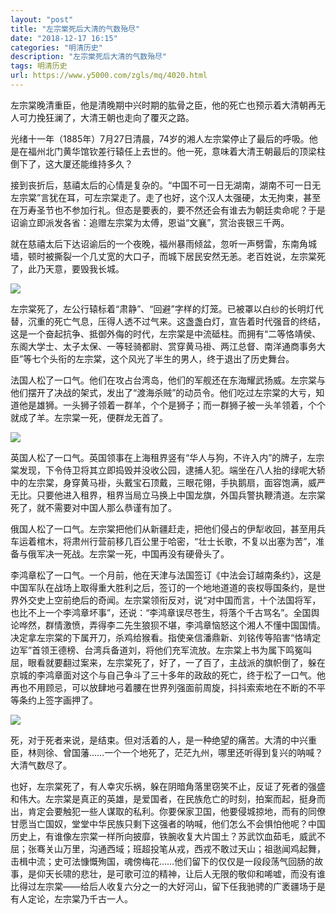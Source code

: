 ```yaml
---
layout: "post"
title: "左宗棠死后大清的气数殆尽"
date: "2018-12-17 16:15"
categories: "明清历史"
description: "左宗棠死后大清的气数殆尽"
tags: 明清历史
url: https://www.y5000.com/zgls/mq/4020.html
---
```






左宗棠晚清重臣，他是清晚期中兴时期的肱骨之臣，他的死亡也预示着大清朝再无人可力挽狂澜了，大清王朝也走向了覆灭之路。

光绪十一年（1885年）7月27日清晨，74岁的湘人左宗棠停止了最后的呼吸。他是在福州北门黄华馆钦差行辕任上去世的。他一死，意味着大清王朝最后的顶梁柱倒下了，这大厦还能维持多久？

接到丧折后，慈禧太后的心情是复杂的。“中国不可一日无湖南，湖南不可一日无左宗棠”言犹在耳，可左宗棠走了。走了也好，这个汉人太强硬，太无拘束，甚至在万寿圣节也不参加行礼。但态是要表的，要不然还会有谁去为朝廷卖命呢？于是诏谕立即派发各省：追赠左宗棠为太傅，恩谥“文襄”，赏治丧银三千两。

就在慈禧太后下达诏谕后的一个夜晚，福州暴雨倾盆，忽听一声劈雷，东南角城墙，顿时被撕裂一个几丈宽的大口子，而城下居民安然无恙。老百姓说，左宗棠死了，此乃天意，要毁我长城。

![](https://img.y5000.com/uploads/allimg/161027/145UL417-0.jpg)

左宗棠死了，左公行辕标着“肃静”、“回避”字样的灯笼。已被罩以白纱的长明灯代替，沉重的死亡气息，压得人透不过气来。这盏盏白灯，宣告着时代强音的终结，这是一个奋起抗争、抵御外侮的时代，左宗棠是中流砥柱。而拥有“二等恪靖侯、东阁大学士、太子太保、一等轻骑都尉、赏穿黄马褂、两江总督、南洋通商事务大臣”等七个头衔的左宗棠，这个风光了半生的男人，终于退出了历史舞台。

法国人松了一口气。他们在攻占台湾岛，他们的军舰还在东海耀武扬威。左宗棠与他们摆开了决战的架式，发出了“渡海杀贼”的动员令。他们吃过左宗棠的大亏，知道他是雄狮。一头狮子领着一群羊，个个是狮子；而一群狮子被一头羊领着，个个就成了羊。左宗棠一死，便群龙无首了。

![](https://img.y5000.com/uploads/allimg/161027/145UM527-1.jpg)

英国人松了一口气。英国领事在上海租界竖有“华人与狗，不许入内”的牌子，左宗棠发现，下令侍卫将其立即捣毁并没收公园，逮捕人犯。端坐在八人抬的绿呢大轿中的左宗棠，身穿黄马褂，头戴宝石顶戴，三眼花翎，手执鹅扇，面容饱满，威严无比。只要他进入租界，租界当局立马换上中国龙旗，外国兵警执鞭清道。左宗棠死了，就不需要对中国人那么恭谨有加了。

俄国人松了一口气。左宗棠把他们从新疆赶走，把他们侵占的伊犁收回，甚至用兵车运着棺木，将肃州行营前移几百公里于哈密，“壮士长歌，不复以出塞为苦”，准备与俄军决一死战。左宗棠一死，中国再没有硬骨头了。

李鸿章松了一口气。一个月前，他在天津与法国签订《中法会订越南条约》，这是中国军队在战场上取得重大胜利之后，签订的一个地地道道的丧权辱国条约，是世界外交史上空前绝后的奇闻。左宗棠领衔反对，说“对中国而言，十个法国将军，也比不上一个李鸿章坏事”，还说：“李鸿章误尽苍生，将落个千古骂名”。全国舆论哗然，群情激愤，弄得李二先生狼狈不堪，李鸿章恼怒这个湘人不懂中国国情。决定拿左宗棠的下属开刀，杀鸡给猴看。指使亲信潘鼎新、刘铭传等陷害“恪靖定边军”首领王德榜、台湾兵备道刘，将他们充军流放。左宗棠上书为属下鸣冤叫屈，眼看就要翻过案来，左宗棠死了，好了，一了百了，主战派的旗帜倒了，躲在京城的李鸿章面对这个与自己争斗了三十多年的政敌的死亡，终于松了一口气。他再也不用顾忌，可以放肆地弓着腰在世界列强面前周旋，抖抖索索地在不断的不平等条约上签字画押了。

![](https://img.y5000.com/uploads/allimg/161027/145UG138-2.jpg)

死，对于死者来说，是结束。但对活着的人，是一种绝望的痛苦。大清的中兴重臣，林则徐、曾国藩……一个一个地死了，茫茫九州，哪里还听得到复兴的呐喊？大清气数尽了。

也好，左宗棠死了，有人幸灾乐祸，躲在阴暗角落里窃笑不止，反证了死者的强盛和伟大。左宗棠是真正的英雄，是爱国者，在民族危亡的时刻，拍案而起，挺身而出，肯定会要触犯一些人谋取的私利。你要保家卫国，他要侵城掠地，而有的同僚甘愿当亡国奴，堂堂中华民族只剩下这强者的呐喊，他们怎么不会惧怕他呢？中国历史上，有谁像左宗棠一样所向披靡，铁腕收复大片国土？苏武饮血茹毛，威武不屈；张骞关山万里，沟通西域；班超投笔从戎，西戎不敢过天山；祖逖闻鸡起舞，击楫中流；史可法慷慨殉国，魂傍梅花……他们留下的仅仅是一段段荡气回肠的故事，是仰天长啸的悲壮，是可歌可泣的精神，让后人无限的敬仰和唏嘘，而没有谁比得过左宗棠――给后人收复六分之一的大好河山，留下任我驰骋的广袤疆场于是有人定论，左宗棠乃千古一人。
